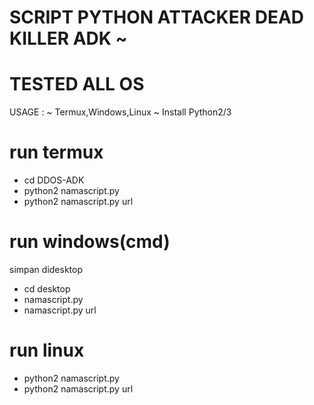 # SCRIPT PYTHON ATTACKER DEAD KILLER ADK ~
# TESTED ALL OS

USAGE : 
~ Termux,Windows,Linux
~ Install Python2/3

# run termux
- cd DDOS-ADK
- python2 namascript.py
- python2 namascript.py url

# run windows(cmd)
simpan didesktop
- cd desktop
- namascript.py
- namascript.py url

# run linux
- python2 namascript.py
- python2 namascript.py url
